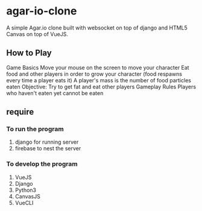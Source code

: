 # agar-io-clone
A simple Agar.io clone built with websocket on top of django and HTML5 Canvas on top of VueJS.
## How to Play
Game Basics
Move your mouse on the screen to move your character
Eat food and other players in order to grow your character (food respawns every time a player eats it)
A player's mass is the number of food particles eaten
Objective: Try to get fat and eat other players
Gameplay Rules
Players who haven't eaten yet cannot be eaten

## require
### To run the program
1. django for running server
2. firebase to nest the server
### To develop the program
1. VueJS
2. Django
3. Python3
4. CanvasJS
5. VueCLI
